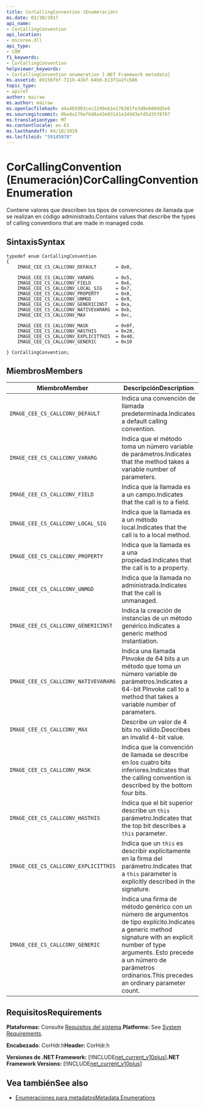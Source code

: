 ```yaml
---
title: CorCallingConvention (Enumeración)
ms.date: 03/30/2017
api_name:
- CorCallingConvention
api_location:
- mscoree.dll
api_type:
- COM
f1_keywords:
- CorCallingConvention
helpviewer_keywords:
- CorCallingConvention enumeration [.NET Framework metadata]
ms.assetid: 69156fbf-7219-43bf-b4b8-b13f1a2fcb86
topic_type:
- apiref
author: mairaw
ms.author: mairaw
ms.openlocfilehash: 44a4b5903cec2249eb1e176381fe3d8e600dd5e6
ms.sourcegitcommit: 0be8a279af6d8a43e03141e349d3efd5d35f8767
ms.translationtype: MT
ms.contentlocale: es-ES
ms.lasthandoff: 04/18/2019
ms.locfileid: "59145878"
---
```

# <a name="corcallingconvention-enumeration"></a><span data-ttu-id="3120a-102">CorCallingConvention (Enumeración)</span><span class="sxs-lookup"><span data-stu-id="3120a-102">CorCallingConvention Enumeration</span></span>
<span data-ttu-id="3120a-103">Contiene valores que describen los tipos de convenciones de llamada que se realizan en código administrado.</span><span class="sxs-lookup"><span data-stu-id="3120a-103">Contains values that describe the types of calling conventions that are made in managed code.</span></span>  
  
## <a name="syntax"></a><span data-ttu-id="3120a-104">Sintaxis</span><span class="sxs-lookup"><span data-stu-id="3120a-104">Syntax</span></span>  
  
```  
typedef enum CorCallingConvention  
{  
    IMAGE_CEE_CS_CALLCONV_DEFAULT       = 0x0,  
  
    IMAGE_CEE_CS_CALLCONV_VARARG        = 0x5,  
    IMAGE_CEE_CS_CALLCONV_FIELD         = 0x6,  
    IMAGE_CEE_CS_CALLCONV_LOCAL_SIG     = 0x7,  
    IMAGE_CEE_CS_CALLCONV_PROPERTY      = 0x8,  
    IMAGE_CEE_CS_CALLCONV_UNMGD         = 0x9,  
    IMAGE_CEE_CS_CALLCONV_GENERICINST   = 0xa,  
    IMAGE_CEE_CS_CALLCONV_NATIVEVARARG  = 0xb,  
    IMAGE_CEE_CS_CALLCONV_MAX           = 0xc,  
  
    IMAGE_CEE_CS_CALLCONV_MASK          = 0x0f,  
    IMAGE_CEE_CS_CALLCONV_HASTHIS       = 0x20,  
    IMAGE_CEE_CS_CALLCONV_EXPLICITTHIS  = 0x40,  
    IMAGE_CEE_CS_CALLCONV_GENERIC       = 0x10  
  
} CorCallingConvention;  
```  
  
## <a name="members"></a><span data-ttu-id="3120a-105">Miembros</span><span class="sxs-lookup"><span data-stu-id="3120a-105">Members</span></span>  
  
|<span data-ttu-id="3120a-106">Miembro</span><span class="sxs-lookup"><span data-stu-id="3120a-106">Member</span></span>|<span data-ttu-id="3120a-107">Descripción</span><span class="sxs-lookup"><span data-stu-id="3120a-107">Description</span></span>|  
|------------|-----------------|  
|`IMAGE_CEE_CS_CALLCONV_DEFAULT`|<span data-ttu-id="3120a-108">Indica una convención de llamada predeterminada.</span><span class="sxs-lookup"><span data-stu-id="3120a-108">Indicates a default calling convention.</span></span>|  
|`IMAGE_CEE_CS_CALLCONV_VARARG`|<span data-ttu-id="3120a-109">Indica que el método toma un número variable de parámetros.</span><span class="sxs-lookup"><span data-stu-id="3120a-109">Indicates that the method takes a variable number of parameters.</span></span>|  
|`IMAGE_CEE_CS_CALLCONV_FIELD`|<span data-ttu-id="3120a-110">Indica que la llamada es a un campo.</span><span class="sxs-lookup"><span data-stu-id="3120a-110">Indicates that the call is to a field.</span></span>|  
|`IMAGE_CEE_CS_CALLCONV_LOCAL_SIG`|<span data-ttu-id="3120a-111">Indica que la llamada es a un método local.</span><span class="sxs-lookup"><span data-stu-id="3120a-111">Indicates that the call is to a local method.</span></span>|  
|`IMAGE_CEE_CS_CALLCONV_PROPERTY`|<span data-ttu-id="3120a-112">Indica que la llamada es a una propiedad.</span><span class="sxs-lookup"><span data-stu-id="3120a-112">Indicates that the call is to a property.</span></span>|  
|`IMAGE_CEE_CS_CALLCONV_UNMGD`|<span data-ttu-id="3120a-113">Indica que la llamada no administrada.</span><span class="sxs-lookup"><span data-stu-id="3120a-113">Indicates that the call is unmanaged.</span></span>|  
|`IMAGE_CEE_CS_CALLCONV_GENERICINST`|<span data-ttu-id="3120a-114">Indica la creación de instancias de un método genérico.</span><span class="sxs-lookup"><span data-stu-id="3120a-114">Indicates a generic method instantiation.</span></span>|  
|`IMAGE_CEE_CS_CALLCONV_NATIVEVARARG`|<span data-ttu-id="3120a-115">Indica una llamada PInvoke de 64 bits a un método que toma un número variable de parámetros.</span><span class="sxs-lookup"><span data-stu-id="3120a-115">Indicates a 64-bit PInvoke call to a method that takes a variable number of parameters.</span></span>|  
|`IMAGE_CEE_CS_CALLCONV_MAX`|<span data-ttu-id="3120a-116">Describe un valor de 4 bits no válido.</span><span class="sxs-lookup"><span data-stu-id="3120a-116">Describes an invalid 4-bit value.</span></span>|  
|`IMAGE_CEE_CS_CALLCONV_MASK`|<span data-ttu-id="3120a-117">Indica que la convención de llamada se describe en los cuatro bits inferiores.</span><span class="sxs-lookup"><span data-stu-id="3120a-117">Indicates that the calling convention is described by the bottom four bits.</span></span>|  
|`IMAGE_CEE_CS_CALLCONV_HASTHIS`|<span data-ttu-id="3120a-118">Indica que el bit superior describe un `this` parámetro.</span><span class="sxs-lookup"><span data-stu-id="3120a-118">Indicates that the top bit describes a `this` parameter.</span></span>|  
|`IMAGE_CEE_CS_CALLCONV_EXPLICITTHIS`|<span data-ttu-id="3120a-119">Indica que un `this` es describir explícitamente en la firma del parámetro.</span><span class="sxs-lookup"><span data-stu-id="3120a-119">Indicates that a `this` parameter is explicitly described in the signature.</span></span>|  
|`IMAGE_CEE_CS_CALLCONV_GENERIC`|<span data-ttu-id="3120a-120">Indica una firma de método genérico con un número de argumentos de tipo explícito.</span><span class="sxs-lookup"><span data-stu-id="3120a-120">Indicates a generic method signature with an explicit number of type arguments.</span></span> <span data-ttu-id="3120a-121">Esto precede a un número de parámetros ordinarios.</span><span class="sxs-lookup"><span data-stu-id="3120a-121">This precedes an ordinary parameter count.</span></span>|  
  
## <a name="requirements"></a><span data-ttu-id="3120a-122">Requisitos</span><span class="sxs-lookup"><span data-stu-id="3120a-122">Requirements</span></span>  
 <span data-ttu-id="3120a-123">**Plataformas:** Consulte [Requisitos del sistema](../../../../docs/framework/get-started/system-requirements.md).</span><span class="sxs-lookup"><span data-stu-id="3120a-123">**Platforms:** See [System Requirements](../../../../docs/framework/get-started/system-requirements.md).</span></span>  
  
 <span data-ttu-id="3120a-124">**Encabezado**: CorHdr.h</span><span class="sxs-lookup"><span data-stu-id="3120a-124">**Header:** CorHdr.h</span></span>  
  
 <span data-ttu-id="3120a-125">**Versiones de .NET Framework:** [!INCLUDE[net_current_v10plus](../../../../includes/net-current-v10plus-md.md)]</span><span class="sxs-lookup"><span data-stu-id="3120a-125">**.NET Framework Versions:** [!INCLUDE[net_current_v10plus](../../../../includes/net-current-v10plus-md.md)]</span></span>  
  
## <a name="see-also"></a><span data-ttu-id="3120a-126">Vea también</span><span class="sxs-lookup"><span data-stu-id="3120a-126">See also</span></span>

- [<span data-ttu-id="3120a-127">Enumeraciones para metadatos</span><span class="sxs-lookup"><span data-stu-id="3120a-127">Metadata Enumerations</span></span>](../../../../docs/framework/unmanaged-api/metadata/metadata-enumerations.md)
